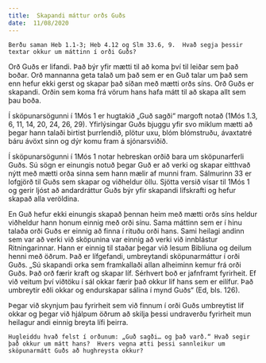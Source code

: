```yaml
---
title:  Skapandi máttur orðs Guðs
date:  11/08/2020
---
```


`Berðu saman Heb 1.1-3; Heb 4.12 og Slm 33.6, 9.  Hvað segja þessir textar okkur um máttinn í orði Guðs?`

Orð Guðs er lifandi.  Það býr yfir mætti til að koma því til leiðar sem það boðar.  Orð mannanna geta talað um það sem er en Guð talar um það sem enn hefur ekki gerst og skapar það síðan með mætti orðs síns.  Orð Guðs er skapandi.  Orðin sem koma frá vörum hans hafa mátt til að skapa allt sem þau boða.

Í sköpunarsögunni í 1Mós 1 er hugtakið  „Guð sagði“ margoft notað (1Mós 1.3, 6, 11, 14, 20, 24, 26, 29).  Yfirlýsingar Guðs bjuggu yfir svo miklum mætti að þegar hann talaði birtist þurrlendið, plötur uxu, blóm blómstruðu, ávaxtatré báru ávöxt sinn og dýr komu fram á sjónarsviðið.

Í sköpunarsögunni í 1Mós 1 notar hebreskan orðið bara um sköpunarferli Guðs.  Sú sögn er einungis notuð þegar Guð er að verki og skapar eitthvað nýtt með mætti orða sinna sem hann mælir af munni fram.  Sálmurinn 33 er lofgjörð til Guðs sem skapar og viðheldur öllu.  Sjötta versið vísar til 1Mós 1 og gerir ljóst að andardráttur Guðs býr yfir skapandi lífskrafti og hefur skapað alla veröldina.

En Guð hefur ekki einungis skapað þennan heim með mætti orðs síns heldur viðheldur hann honum einnig með orði sínu.  Sama máttinn sem er í hinu talaða orði Guðs er einnig að finna í rituðu orði hans.  Sami heilagi andinn sem var að verki við sköpunina var einnig að verki við innblástur Ritningarinnar.  Hann er einnig til staðar þegar við lesum Biblíuna og deilum henni með öðrum.  Það er lífgefandi, umbreytandi sköpunarmáttur í orði Guðs.  „Sú skapandi orka sem framkallaði allan alheiminn kemur frá orði Guðs.  Það orð færir kraft og skapar líf.  Sérhvert boð er jafnframt fyrirheit.  Ef við veitum því viðtöku í sál okkar færir það okkur líf hans sem er eilífur.  Það umbreytir eðli okkar og endurskapar sálina í mynd Guðs“ (Ed, bls. 126).

Þegar við skynjum þau fyrirheit sem við finnum í orði Guðs umbreytist líf okkar og þegar við hjálpum öðrum að skilja þessi undraverðu fyrirheit mun heilagur andi einnig breyta lífi þeirra.

`Hugleiddu hvað felst í orðunum: „Guð sagði… og það varð.“ Hvað segir það okkur um mátt hans?  Hvers vegna ætti þessi sannleikur um sköpunarmátt Guðs að hughreysta okkur?`